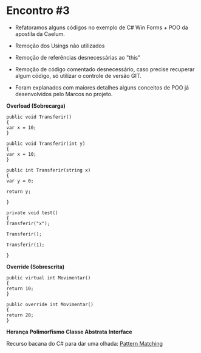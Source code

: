 # Encontro #3

- Refatoramos alguns códigos no exemplo de C# Win Forms + POO da apostila da Caelum.

- Remoção dos Usings não utilizados

- Remoção de referências desnecessárias ao "this"

- Remoção de código comentado desnecessário, caso precise recuperar algum código, só utilizar o controle de versão GIT.

- Foram explanados com maiores detalhes alguns conceitos de POO já desenvolvidos pelo Marcos no projeto.

**Overload (Sobrecarga)**

    public void Transferir()
    {
    var x = 10;
    }
    
    public void Transferir(int y)
    {
    var x = 10;
    }
    
    public int Transferir(string x)
    {
    var y = 0;
    
    return y;
    
    }
    
    private void test()
    {
    Transferir("x");
    
    Transferir();
    
    Transferir(1);
    
    }

**Override (Sobrescrita)**

    public virtual int Movimentar()
    {
    return 10;
    }
    
    public override int Movimentar()
    {
    return 20;
    }

**Herança**
**Polimorfismo**
**Classe Abstrata**
**Interface**

Recurso bacana do C# para dar uma olhada:
[Pattern Matching](http://netcoders.com.br/csharp-7-pattern-matching/)